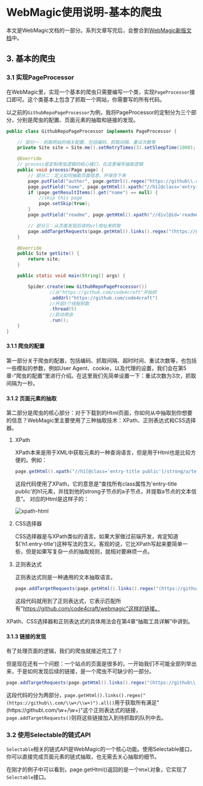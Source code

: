 WebMagic使用说明-基本的爬虫
=========

本文是WebMagic文档的一部分。系列文章写完后，会整合到[WebMagic新版文档](http://my.oschina.net/flashsword/blog/193273)中。

## 3. 基本的爬虫

### 3.1 实现PageProcessor

在WebMagic里，实现一个基本的爬虫只需要编写一个类，实现`PageProcessor`接口即可。这个类基本上包含了抓取一个网站，你需要写的所有代码。

以之前的`GithubRepoPageProcessor`为例，我将PageProcessor的定制分为三个部分，分别是爬虫的配置、页面元素的抽取和链接的发现。

```java
public class GithubRepoPageProcessor implements PageProcessor {

    // 部分一：抓取网站的相关配置，包括编码、抓取间隔、重试次数等
    private Site site = Site.me().setRetryTimes(3).setSleepTime(1000);

    @Override
    // process是定制爬虫逻辑的核心接口，在这里编写抽取逻辑
    public void process(Page page) {
        // 部分二：定义如何抽取页面信息，并保存下来
        page.putField("author", page.getUrl().regex("https://github\\.com/(\\w+)/.*").toString());
        page.putField("name", page.getHtml().xpath("//h1[@class='entry-title public']/strong/a/text()").toString());
        if (page.getResultItems().get("name") == null) {
            //skip this page
            page.setSkip(true);
        }
        page.putField("readme", page.getHtml().xpath("//div[@id='readme']/tidyText()"));

        // 部分三：从页面发现后续的url地址来抓取
        page.addTargetRequests(page.getHtml().links().regex("(https://github\\.com/\\w+/\\w+)").all());
    }

    @Override
    public Site getSite() {
        return site;
    }

    public static void main(String[] args) {

        Spider.create(new GithubRepoPageProcessor())
                //从"https://github.com/code4craft"开始抓
                .addUrl("https://github.com/code4craft")
                //开启5个线程抓取
                .thread(5)
                //启动爬虫
                .run();
    }
}
```

#### 3.1.1 爬虫的配置

第一部分关于爬虫的配置，包括编码、抓取间隔、超时时间、重试次数等，也包括一些模拟的参数，例如User Agent、cookie，以及代理的设置，我们会在第5章-“爬虫的配置”里进行介绍。在这里我们先简单设置一下：重试次数为3次，抓取间隔为一秒。

#### 3.1.2 页面元素的抽取

第二部分是爬虫的核心部分：对于下载到的Html页面，你如何从中抽取到你想要的信息？WebMagic里主要使用了三种抽取技术：XPath、正则表达式和CSS选择器。

1. XPath

	XPath本来是用于XML中获取元素的一种查询语言，但是用于Html也是比较方便的。例如：

	```java
	page.getHtml().xpath("//h1[@class='entry-title public']/strong/a/text()")
	```
	这段代码使用了XPath，它的意思是“查找所有class属性为'entry-title public'的h1元素，并找到他的strong子节点的a子节点，并提取a节点的文本信息”。
对应的Html是这样子的：

	![xpath-html](http://static.oschina.net/uploads/space/2014/0404/104607_Aqq8_190591.png)

2. CSS选择器

	CSS选择器是与XPath类似的语言。如果大家做过前端开发，肯定知道$('h1.entry-title')这种写法的含义。客观的说，它比XPath写起来要简单一些，但是如果写复杂一点的抽取规则，就相对要麻烦一点。

3. 正则表达式

	正则表达式则是一种通用的文本抽取语言。
	
	```java
	page.addTargetRequests(page.getHtml().links().regex("(https://github\\.com/\\w+/\\w+)").all());
	```

	这段代码就用到了正则表达式，它表示匹配所有"https://github.com/code4craft/webmagic"这样的链接。

XPath、CSS选择器和正则表达式的具体用法会在第4章“抽取工具详解”中讲到。

#### 3.1.3 链接的发现

有了处理页面的逻辑，我们的爬虫就接近完工了！

但是现在还有一个问题：一个站点的页面是很多的，一开始我们不可能全部列举出来，于是如何发现后续的链接，是一个爬虫不可缺少的一部分。

```java
page.addTargetRequests(page.getHtml().links().regex("(https://github\\.com/\\w+/\\w+)").all());
```

这段代码的分为两部分，`page.getHtml().links().regex("(https://github\\.com/\\w+/\\w+)").all()`用于获取所有满足"(https://github\\.com/\\w+/\\w+)"这个正则表达式的链接，`page.addTargetRequests()`则将这些链接加入到待抓取的队列中去。

### 3.2 使用Selectable的链式API

`Selectable`相关的链式API是WebMagic的一个核心功能。使用Selectable接口，你可以直接完成页面元素的链式抽取，也无需去关心抽取的细节。

在刚才的例子中可以看到，page.getHtml()返回的是一个`Html`对象，它实现了`Selectable`接口。


